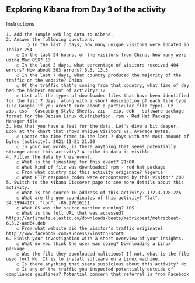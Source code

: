 ## Exploring Kibana from Day 3 of the activity

Instructions

	1. Add the sample web log data to Kibana.
	2. Answer the following questions:
	        ○ In the last 7 days, how many unique visitors were located in India? 254
		○ In the last 24 hours, of the visitors from China, how many were using Mac OSX? 13
		○ In the last 2 days, what percentage of visitors received 404 errors? How about 503 errors? 6.6, 13.3
		○ In the last 7 days, what country produced the majority of the traffic on the website? China
		○ Of the traffic that's coming from that country, what time of day had the highest amount of activity? 12
		○ List all the types of downloaded files that have been identified for the last 7 days, along with a short description of each file type (use Google if you aren't sure about a particular file type). Gz - zip, css - Cascading Style Sheets, zip - zip, deb - software package format for the Debian Linux distribution, rpm - Red Hat Package Manager file
	3. Now that you have a feel for the data, Let's dive a bit deeper. Look at the chart that shows Unique Visitors Vs. Average Bytes.
		○ Locate the time frame in the last 7 days with the most amount of bytes (activity). 2021-11-21 21.00
		○ In your own words, is there anything that seems potentially strange about this activity? A spike in data is visible.
	4. Filter the data by this event.
		○ What is the timestamp for this event? 21:00
		○ What kind of file was downloaded? rpm - red hat package
		○ From what country did this activity originate? Nigeria
		○ What HTTP response codes were encountered by this visitor? 200
	5. Switch to the Kibana Discover page to see more details about this activity.
		○ What is the source IP address of this activity? 172.3.128.226
		○ What are the geo coordinates of this activity? "lat": 34.39944167, "lon": -86.27016111
		○ What OS was the source machine running? iOS
		○ What is the full URL that was accessed? https://artifacts.elastic.co/downloads/beats/metricbeat/metricbeat-6.3.2-amd64.deb
		○ From what website did the visitor's traffic originate? http://www.facebook.com/success/winston-scott
	6. Finish your investigation with a short overview of your insights.
		○ What do you think the user was doing? Downloading a Linux package
		○ Was the file they downloaded malicious? If not, what is the file used for? No. It is to install software on a Linux machine. 
		○ Is there anything that seems suspicious about this activity? No
		○ Is any of the traffic you inspected potentially outside of compliance guidlines? Potential concern that referral is from Facebook

